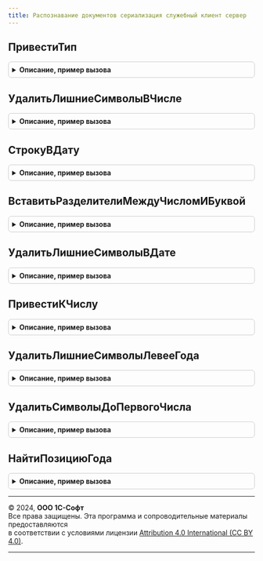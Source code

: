 ```yaml
---
title: Распознавание документов сериализация служебный клиент сервер
---
```



## ПривестиТип
<details style="margin: 1em 0; padding: 0.5em; border: 1px solid #ccc; border-radius: 6px;">

<summary style="font-weight: bold; cursor: pointer;">Описание, пример вызова</summary>

```bsl

Функция ПривестиТип(Знач ТекСтрока, ТекТип) Экспорт
```

Пример вызова
```bsl
Результат = РаспознаваниеДокументовСериализацияСлужебныйКлиентСервер.ПривестиТип(ТекСтрока, ТекТип) 
```
</details>

## УдалитьЛишниеСимволыВЧисле
<details style="margin: 1em 0; padding: 0.5em; border: 1px solid #ccc; border-radius: 6px;">

<summary style="font-weight: bold; cursor: pointer;">Описание, пример вызова</summary>

```bsl

Функция УдалитьЛишниеСимволыВЧисле(Знач Значение) Экспорт
```

Пример вызова
```bsl
Результат = РаспознаваниеДокументовСериализацияСлужебныйКлиентСервер.УдалитьЛишниеСимволыВЧисле(Значение));
```
</details>

## СтрокуВДату
<details style="margin: 1em 0; padding: 0.5em; border: 1px solid #ccc; border-radius: 6px;">

<summary style="font-weight: bold; cursor: pointer;">Описание, пример вызова</summary>

```bsl

Функция СтрокуВДату(Знач СтрДата) Экспорт
```

Пример вызова
```bsl
Результат = РаспознаваниеДокументовСериализацияСлужебныйКлиентСервер.СтрокуВДату(СтрДата));
```
</details>

## ВставитьРазделителиМеждуЧисломИБуквой
<details style="margin: 1em 0; padding: 0.5em; border: 1px solid #ccc; border-radius: 6px;">

<summary style="font-weight: bold; cursor: pointer;">Описание, пример вызова</summary>

```bsl

Функция ВставитьРазделителиМеждуЧисломИБуквой(Знач Значение, Разделитель) Экспорт
```

Пример вызова
```bsl
Результат = РаспознаваниеДокументовСериализацияСлужебныйКлиентСервер.ВставитьРазделителиМеждуЧисломИБуквой(Значение, Разделитель));
```
</details>

## УдалитьЛишниеСимволыВДате
<details style="margin: 1em 0; padding: 0.5em; border: 1px solid #ccc; border-radius: 6px;">

<summary style="font-weight: bold; cursor: pointer;">Описание, пример вызова</summary>

```bsl

Функция УдалитьЛишниеСимволыВДате(Знач Значение) Экспорт
```

Пример вызова
```bsl
Результат = РаспознаваниеДокументовСериализацияСлужебныйКлиентСервер.УдалитьЛишниеСимволыВДате(Значение));
```
</details>

## ПривестиКЧислу
<details style="margin: 1em 0; padding: 0.5em; border: 1px solid #ccc; border-radius: 6px;">

<summary style="font-weight: bold; cursor: pointer;">Описание, пример вызова</summary>

```bsl

Функция ПривестиКЧислу(Знач Значение) Экспорт
```

Пример вызова
```bsl
Результат = РаспознаваниеДокументовСериализацияСлужебныйКлиентСервер.ПривестиКЧислу(Значение) 
```
</details>

## УдалитьЛишниеСимволыЛевееГода
<details style="margin: 1em 0; padding: 0.5em; border: 1px solid #ccc; border-radius: 6px;">

<summary style="font-weight: bold; cursor: pointer;">Описание, пример вызова</summary>

```bsl

Функция УдалитьЛишниеСимволыЛевееГода(Знач Значение, ПозицияГода) Экспорт
```

Пример вызова
```bsl
Результат = РаспознаваниеДокументовСериализацияСлужебныйКлиентСервер.УдалитьЛишниеСимволыЛевееГода(Значение, ПозицияГода));
```
</details>

## УдалитьСимволыДоПервогоЧисла
<details style="margin: 1em 0; padding: 0.5em; border: 1px solid #ccc; border-radius: 6px;">

<summary style="font-weight: bold; cursor: pointer;">Описание, пример вызова</summary>

```bsl

Функция УдалитьСимволыДоПервогоЧисла(Знач Значение) Экспорт
```

Пример вызова
```bsl
Результат = РаспознаваниеДокументовСериализацияСлужебныйКлиентСервер.УдалитьСимволыДоПервогоЧисла(Значение));
```
</details>

## НайтиПозициюГода
<details style="margin: 1em 0; padding: 0.5em; border: 1px solid #ccc; border-radius: 6px;">

<summary style="font-weight: bold; cursor: pointer;">Описание, пример вызова</summary>

```bsl

Функция НайтиПозициюГода(Знач Значение) Экспорт
```

Пример вызова
```bsl
Результат = РаспознаваниеДокументовСериализацияСлужебныйКлиентСервер.НайтиПозициюГода(Значение));
```
</details>

---

© 2024, **ООО 1С-Софт**  
Все права защищены. Эта программа и сопроводительные материалы предоставляются  
в соответствии с условиями лицензии [Attribution 4.0 International (CC BY 4.0)](https://creativecommons.org/licenses/by/4.0/legalcode).

---

